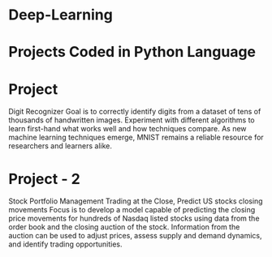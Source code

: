 # Deep-Learning
# Projects Coded in Python Language

# Project
Digit Recognizer
Goal is to correctly identify digits from a dataset of tens of thousands of handwritten images. Experiment with different algorithms to learn first-hand what works well and how techniques compare. As new machine learning techniques emerge, MNIST remains a reliable resource for researchers and learners alike.

# Project - 2
Stock Portfolio Management
Trading at the Close, Predict US stocks closing movements
Focus is to develop a model capable of predicting the closing price movements for hundreds of Nasdaq listed stocks using data from the order book and the closing auction of the stock. Information from the auction can be used to adjust prices, assess supply and demand dynamics, and identify trading opportunities.
